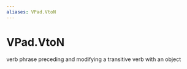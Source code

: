 ```yaml
---
aliases: VPad.VtoN
---
```

# VPad.VtoN

verb phrase preceding and modifying a transitive verb with an object